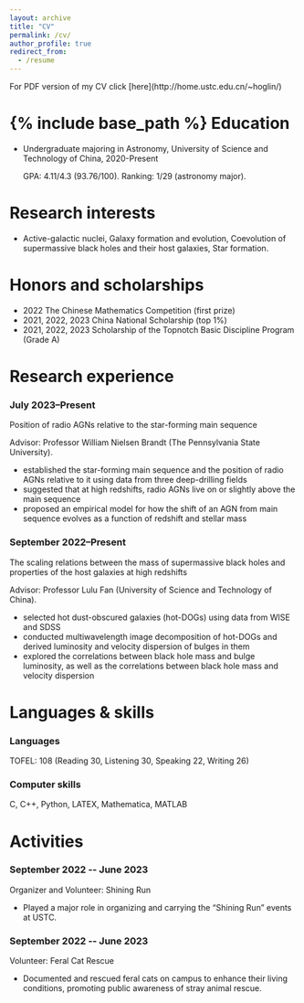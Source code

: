 ```yaml
---
layout: archive
title: "CV"
permalink: /cv/
author_profile: true
redirect_from:
  - /resume
---
```

<!-- --> For PDF version of my CV click [here](http://home.ustc.edu.cn/~hoglin/)


{% include base_path %}
Education
======
* Undergraduate majoring in Astronomy, University of Science and Technology of China, 2020-Present


  GPA: 4.11/4.3 (93.76/100). Ranking: 1/29 (astronomy major).


Research interests
======
* Active-galactic nuclei, Galaxy formation and evolution, Coevolution of supermassive black holes and their host galaxies, Star formation.


Honors and scholarships
======
* 2022    The Chinese Mathematics Competition (first prize)
* 2021, 2022, 2023    China National Scholarship (top 1%) 
* 2021, 2022, 2023    Scholarship of the Topnotch Basic Discipline Program (Grade A)

Research experience
======
### July 2023–Present
Position of radio AGNs relative to the star-forming main sequence


Advisor: Professor William Nielsen Brandt (The Pennsylvania State University).


- established the star-forming main sequence and the position of radio AGNs relative to it using data from three deep-drilling fields 
- suggested that at high redshifts, radio AGNs live on or slightly above the main sequence 
- proposed an empirical model for how the shift of an AGN from main sequence evolves as a function of redshift and stellar mass

### September 2022–Present
The scaling relations between the mass of supermassive black holes and properties of the host galaxies at high redshifts


Advisor: Professor Lulu Fan (University of Science and Technology of China).


- selected hot dust-obscured galaxies (hot-DOGs) using data from WISE and SDSS
- conducted multiwavelength image decomposition of hot-DOGs and derived luminosity and velocity dispersion of bulges in them
- explored the correlations between black hole mass and bulge luminosity, as well as the correlations between black hole mass and velocity dispersion
  
Languages & skills
======
### Languages
TOFEL: 108 (Reading 30, Listening 30, Speaking 22, Writing 26)


### Computer skills
C, C++, Python, LATEX, Mathematica, MATLAB

Activities
======
### September 2022 -- June 2023
Organizer and Volunteer: Shining Run
* Played a major role in organizing and carrying the “Shining Run” events at USTC.
### September 2022 -- June 2023 
Volunteer: Feral Cat Rescue
* Documented and rescued feral cats on campus to enhance their living conditions, promoting public awareness of stray animal rescue.

